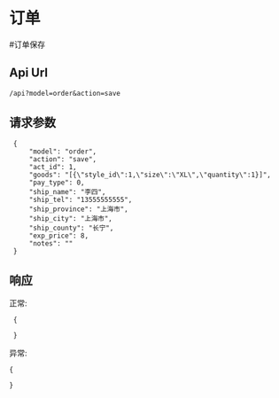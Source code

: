 订单
======

#订单保存

Api Url
------

    /api?model=order&action=save

请求参数
------

     {
         "model": "order",
         "action": "save",
         "act_id": 1,
         "goods": "[{\"style_id\":1,\"size\":\"XL\",\"quantity\":1}]",
         "pay_type": 0,
         "ship_name": "李四",
         "ship_tel": "13555555555",
         "ship_province": "上海市",
         "ship_city": "上海市",
         "ship_county": "长宁",
         "exp_price": 8,
         "notes": ""
     }

响应
------



正常:



     {

     }


异常:

    {

    }